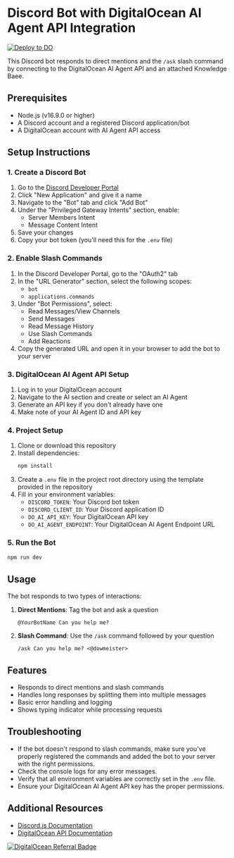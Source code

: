 # Discord Bot with DigitalOcean AI Agent API Integration

[![Deploy to DO](https://www.deploytodo.com/do-btn-blue.svg)](https://cloud.digitalocean.com/apps/new?repo=https://github.com/dowmeister/digitalocean-ai-agent-discord-bot/tree/main&refcode=02408030ecae)

This Discord bot responds to direct mentions and the `/ask` slash command by connecting to the DigitalOcean AI Agent API and an attached Knowledge Baee.

## Prerequisites

- Node.js (v16.9.0 or higher)
- A Discord account and a registered Discord application/bot
- A DigitalOcean account with AI Agent API access

## Setup Instructions

### 1. Create a Discord Bot

1. Go to the [Discord Developer Portal](https://discord.com/developers/applications)
2. Click "New Application" and give it a name
3. Navigate to the "Bot" tab and click "Add Bot"
4. Under the "Privileged Gateway Intents" section, enable:
   - Server Members Intent
   - Message Content Intent
5. Save your changes
6. Copy your bot token (you'll need this for the `.env` file)

### 2. Enable Slash Commands

1. In the Discord Developer Portal, go to the "OAuth2" tab
2. In the "URL Generator" section, select the following scopes:
   - `bot`
   - `applications.commands`
3. Under "Bot Permissions", select:
   - Read Messages/View Channels
   - Send Messages
   - Read Message History
   - Use Slash Commands
   - Add Reactions
4. Copy the generated URL and open it in your browser to add the bot to your server

### 3. DigitalOcean AI Agent API Setup

1. Log in to your DigitalOcean account
2. Navigate to the AI section and create or select an AI Agent
3. Generate an API key if you don't already have one
4. Make note of your AI Agent ID and API key

### 4. Project Setup

1. Clone or download this repository
2. Install dependencies:
   ```bash
   npm install
   ```
3. Create a `.env` file in the project root directory using the template provided in the repository
4. Fill in your environment variables:
   - `DISCORD_TOKEN`: Your Discord bot token
   - `DISCORD_CLIENT_ID`: Your Discord application ID
   - `DO_AI_API_KEY`: Your DigitalOcean API key
   - `DO_AI_AGENT_ENDPOINT`: Your DigitalOcean AI Agent Endpoint URL

### 5. Run the Bot

```bash
npm run dev
```

## Usage

The bot responds to two types of interactions:

1. **Direct Mentions**: Tag the bot and ask a question

   ```
   @YourBotName Can you help me?
   ```

2. **Slash Command**: Use the `/ask` command followed by your question
   ```
   /ask Can you help me? <@dowmeister>
   ```

## Features

- Responds to direct mentions and slash commands
- Handles long responses by splitting them into multiple messages
- Basic error handling and logging
- Shows typing indicator while processing requests

## Troubleshooting

- If the bot doesn't respond to slash commands, make sure you've properly registered the commands and added the bot to your server with the right permissions.
- Check the console logs for any error messages.
- Verify that all environment variables are correctly set in the `.env` file.
- Ensure your DigitalOcean AI Agent API key has the proper permissions.

## Additional Resources

- [Discord.js Documentation](https://discord.js.org/)
- [DigitalOcean API Documentation](https://docs.digitalocean.com/reference/api/)

[![DigitalOcean Referral Badge](https://web-platforms.sfo2.cdn.digitaloceanspaces.com/WWW/Badge%201.svg)](https://www.digitalocean.com/?refcode=02408030ecae&utm_campaign=Referral_Invite&utm_medium=Referral_Program&utm_source=badge)
